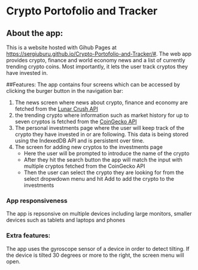 # Crypto Portofolio and Tracker

## About the app:
This is a website hosted with Gihub Pages at https://sergiuburu.github.io/Crypto-Portofolio-and-Tracker/#.
The web app provides crypto, finance and world economy news and a list of currently trending crypto coins. Most importantly, it lets the user track cryptos they have invested in.

##Features:
The app contains four screens which can be accessed by clicking the burger button in the navigation bar:
1. The news screen where news about crypto, finance and economy are fetched from the [Lunar Crush API](https://lunarcrush.com/developers/docs#feeds)
2. the trending crypto where information such as market history for up to seven cryptos is fetched from the [CoinGecko API](https://www.coingecko.com/en/api#explore-api)
3. The personal investments page where the user will keep track of the crypto they have invested in or are following. This data is being stored using the IndexedDB API and is persistent over time.
4. The screen for adding new cryptos to the investments page
    - Here the user will be prompted to introduce the name of the crypto
    - After they hit the search button the app will match the input with multiple cryptos fetched from the CoinGecko API
    - Then the user can select the crypto they are looking for from the select dropwdown menu and hit Add to add the crypto to the investments

### App responsiveness
The app is repsonsive on multiple devices including large monitors, smaller devices such as tablets and laptops and phones

### Extra features:
The app uses the gyroscope sensor of a device in order to detect tilting. If the device is tilted 30 degrees or more to the right, the screen menu will open.
